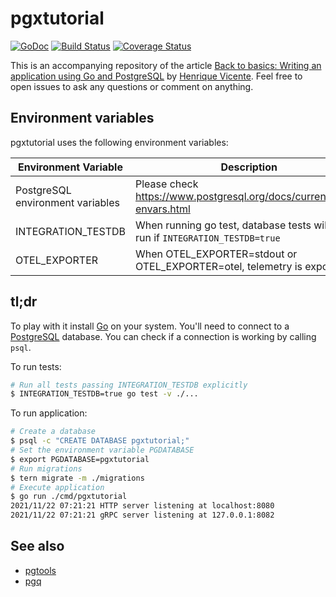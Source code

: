 # pgxtutorial
[![GoDoc](https://godoc.org/github.com/henvic/pgxtutorial?status.svg)](https://godoc.org/github.com/henvic/pgxtutorial) [![Build Status](https://github.com/henvic/pgxtutorial/workflows/Integration/badge.svg)](https://github.com/henvic/pgxtutorial/actions?query=workflow%3AIntegration) [![Coverage Status](https://coveralls.io/repos/henvic/pgxtutorial/badge.svg)](https://coveralls.io/r/henvic/pgxtutorial)

This is an accompanying repository of the article [Back to basics: Writing an application using Go and PostgreSQL](https://henvic.dev/posts/go-postgres) by [Henrique Vicente](https://henvic.dev/). Feel free to open issues to ask any questions or comment on anything.

## Environment variables
pgxtutorial uses the following environment variables:

| Environment Variable | Description |
| - | - |
| PostgreSQL environment variables | Please check https://www.postgresql.org/docs/current/libpq-envars.html |
| INTEGRATION_TESTDB | When running go test, database tests will only run if `INTEGRATION_TESTDB=true` |
| OTEL_EXPORTER | When OTEL_EXPORTER=stdout or OTEL_EXPORTER=otel, telemetry is exported |

## tl;dr
To play with it install [Go](https://go.dev/) on your system.
You'll need to connect to a [PostgreSQL](https://www.postgresql.org/) database.
You can check if a connection is working by calling `psql`.

To run tests:

```sh
# Run all tests passing INTEGRATION_TESTDB explicitly
$ INTEGRATION_TESTDB=true go test -v ./...
```

To run application:

```sh
# Create a database
$ psql -c "CREATE DATABASE pgxtutorial;"
# Set the environment variable PGDATABASE
$ export PGDATABASE=pgxtutorial
# Run migrations
$ tern migrate -m ./migrations
# Execute application
$ go run ./cmd/pgxtutorial
2021/11/22 07:21:21 HTTP server listening at localhost:8080
2021/11/22 07:21:21 gRPC server listening at 127.0.0.1:8082
```

## See also
* [pgtools](https://github.com/henvic/pgtools/)
* [pgq](https://github.com/henvic/pgq)
